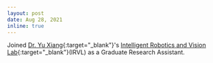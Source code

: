 ```yaml
---
layout: post
date: Aug 28, 2021
inline: true
---
```

Joined [Dr. Yu Xiang](https://yuxng.github.io/){:target="_blank"}'s [Intelligent Robotics and Vision Lab](https://labs.utdallas.edu/irvl/){:target="_blank"}(IRVL) as a Graduate Research Assistant.
